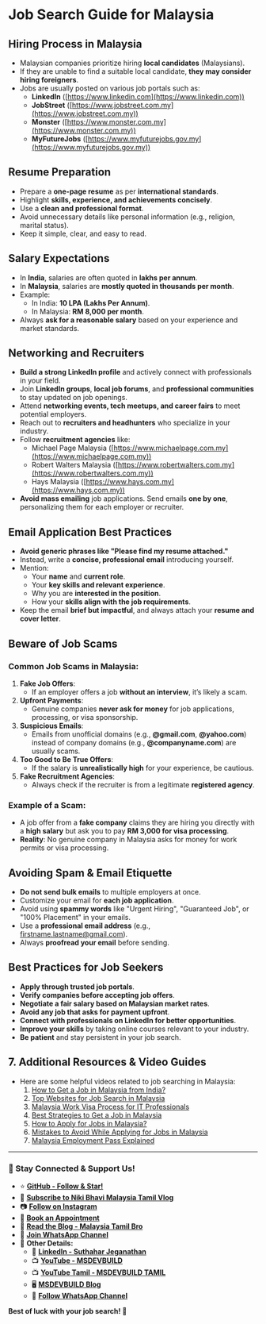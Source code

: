 # Job Search Guide for Malaysia

## Hiring Process in Malaysia
- Malaysian companies prioritize hiring **local candidates** (Malaysians).
- If they are unable to find a suitable local candidate, **they may consider hiring foreigners**.
- Jobs are usually posted on various job portals such as:
  - **LinkedIn** ([https://www.linkedin.com](https://www.linkedin.com))
  - **JobStreet** ([https://www.jobstreet.com.my](https://www.jobstreet.com.my))
  - **Monster** ([https://www.monster.com.my](https://www.monster.com.my))
  - **MyFutureJobs** ([https://www.myfuturejobs.gov.my](https://www.myfuturejobs.gov.my))

## Resume Preparation
- Prepare a **one-page resume** as per **international standards**.
- Highlight **skills, experience, and achievements concisely**.
- Use a **clean and professional format**.
- Avoid unnecessary details like personal information (e.g., religion, marital status).
- Keep it simple, clear, and easy to read.

## Salary Expectations
- In **India**, salaries are often quoted in **lakhs per annum**.
- In **Malaysia**, salaries are **mostly quoted in thousands per month**.
- Example:
  - In India: **10 LPA (Lakhs Per Annum)**.
  - In Malaysia: **RM 8,000 per month**.
- Always **ask for a reasonable salary** based on your experience and market standards.

## Networking and Recruiters
- **Build a strong LinkedIn profile** and actively connect with professionals in your field.
- Join **LinkedIn groups**, **local job forums**, and **professional communities** to stay updated on job openings.
- Attend **networking events, tech meetups, and career fairs** to meet potential employers.
- Reach out to **recruiters and headhunters** who specialize in your industry.
- Follow **recruitment agencies** like:
  - Michael Page Malaysia ([https://www.michaelpage.com.my](https://www.michaelpage.com.my))
  - Robert Walters Malaysia ([https://www.robertwalters.com.my](https://www.robertwalters.com.my))
  - Hays Malaysia ([https://www.hays.com.my](https://www.hays.com.my))
- **Avoid mass emailing** job applications. Send emails **one by one**, personalizing them for each employer or recruiter.

## Email Application Best Practices
- **Avoid generic phrases like "Please find my resume attached."**
- Instead, write a **concise, professional email** introducing yourself.
- Mention:
  - Your **name** and **current role**.
  - Your **key skills and relevant experience**.
  - Why you are **interested in the position**.
  - How your **skills align with the job requirements**.
- Keep the email **brief but impactful**, and always attach your **resume and cover letter**.

## Beware of Job Scams
### Common Job Scams in Malaysia:
1. **Fake Job Offers**:
   - If an employer offers a job **without an interview**, it’s likely a scam.
2. **Upfront Payments**:
   - Genuine companies **never ask for money** for job applications, processing, or visa sponsorship.
3. **Suspicious Emails**:
   - Emails from unofficial domains (e.g., **@gmail.com**, **@yahoo.com**) instead of company domains (e.g., **@companyname.com**) are usually scams.
4. **Too Good to Be True Offers**:
   - If the salary is **unrealistically high** for your experience, be cautious.
5. **Fake Recruitment Agencies**:
   - Always check if the recruiter is from a legitimate **registered agency**.

### Example of a Scam:
- A job offer from a **fake company** claims they are hiring you directly with a **high salary** but ask you to pay **RM 3,000 for visa processing**.
- **Reality**: No genuine company in Malaysia asks for money for work permits or visa processing.

## Avoiding Spam & Email Etiquette
- **Do not send bulk emails** to multiple employers at once.
- Customize your email for **each job application**.
- Avoid using **spammy words** like "Urgent Hiring", "Guaranteed Job", or "100% Placement" in your emails.
- Use a **professional email address** (e.g., firstname.lastname@gmail.com).
- Always **proofread your email** before sending.

## Best Practices for Job Seekers
- **Apply through trusted job portals**.
- **Verify companies before accepting job offers**.
- **Negotiate a fair salary based on Malaysian market rates**.
- **Avoid any job that asks for payment upfront**.
- **Connect with professionals on LinkedIn for better opportunities**.
- **Improve your skills** by taking online courses relevant to your industry.
- **Be patient** and stay persistent in your job search.

## 7. Additional Resources & Video Guides
- Here are some helpful videos related to job searching in Malaysia:
  1. [How to Get a Job in Malaysia from India?](https://www.youtube.com/watch?v=9N8WFffsDmI)
  2. [Top Websites for Job Search in Malaysia](https://www.youtube.com/watch?v=IbvhXdYWR_Q)
  3. [Malaysia Work Visa Process for IT Professionals](https://www.youtube.com/watch?v=I_qruiE0ITE)
  4. [Best Strategies to Get a Job in Malaysia](https://www.youtube.com/watch?v=FkBwgadBEvs)
  5. [How to Apply for Jobs in Malaysia?](https://www.youtube.com/watch?v=Ow8cI0gh6Ow)
  6. [Mistakes to Avoid While Applying for Jobs in Malaysia](https://www.youtube.com/watch?v=UM3-xRjF9ew)
  7. [Malaysia Employment Pass Explained](https://www.youtube.com/watch?v=z1fG8RicEZw)

---
### 🌟 Stay Connected & Support Us!

- ⭐ **[GitHub - Follow & Star!](https://github.com/)**
- 🎥 **[Subscribe to Niki Bhavi Malaysia Tamil Vlog](https://www.youtube.com/@NikiandBhavi)**
- 📷 **[Follow on Instagram](https://www.instagram.com/nikiandbhavi/)**
- 📅 **[Book an Appointment](https://topmate.io/jssuthahar/711026?coupon_code=youtube)**
- 📝 **[Read the Blog - Malaysia Tamil Bro](https://malaysiatamilbro.blogspot.com/)**
- 📲 **[Join WhatsApp Channel](https://whatsapp.com/channel/0029VaAyhBS6rsQuujk5G53h)**
- 🔗 **Other Details:**
  - 💼 **[LinkedIn - Suthahar Jeganathan](https://www.linkedin.com/in/jssuthahar/)**
  - 📺 **[YouTube - MSDEVBUILD](https://www.youtube.com/@MSDEVBUILD)**
  - 📺 **[YouTube Tamil - MSDEVBUILD TAMIL](https://www.youtube.com/@MSDEVBUILDTamil)**
  - 🖥️ **[MSDEVBUILD Blog](https://www.msdevbuild.com/)**
  - 📲 **[Follow WhatsApp Channel](https://www.whatsapp.com/channel/0029Va5j2rHEFeXcTlUhQB0J)**

**Best of luck with your job search! 🚀**


